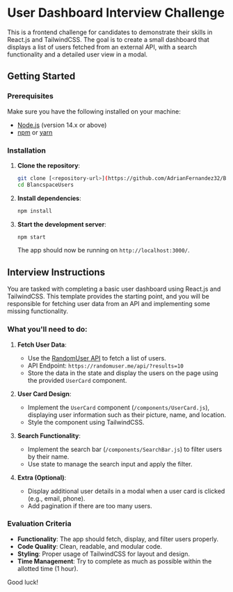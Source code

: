 
# User Dashboard Interview Challenge

This is a frontend challenge for candidates to demonstrate their skills in React.js and TailwindCSS. The goal is to create a small dashboard that displays a list of users fetched from an external API, with a search functionality and a detailed user view in a modal.

## Getting Started

### Prerequisites
Make sure you have the following installed on your machine:
- [Node.js](https://nodejs.org/en/) (version 14.x or above)
- [npm](https://www.npmjs.com/) or [yarn](https://yarnpkg.com/)

### Installation

1. **Clone the repository**:
   ```bash
   git clone [<repository-url>](https://github.com/AdrianFernandez32/BlancspaceUsers.git)
   cd BlancspaceUsers
   ```

2. **Install dependencies**:
   ```bash
   npm install
   ```

3. **Start the development server**:
   ```bash
   npm start
   ```

   The app should now be running on `http://localhost:3000/`.

## Interview Instructions

You are tasked with completing a basic user dashboard using React.js and TailwindCSS. This template provides the starting point, and you will be responsible for fetching user data from an API and implementing some missing functionality.

### What you'll need to do:

1. **Fetch User Data**:
   - Use the [RandomUser API](https://randomuser.me/) to fetch a list of users. 
   - API Endpoint: `https://randomuser.me/api/?results=10`
   - Store the data in the state and display the users on the page using the provided `UserCard` component.

2. **User Card Design**:
   - Implement the `UserCard` component (`/components/UserCard.js`), displaying user information such as their picture, name, and location.
   - Style the component using TailwindCSS.

3. **Search Functionality**:
   - Implement the search bar (`/components/SearchBar.js`) to filter users by their name.
   - Use state to manage the search input and apply the filter.

4. **Extra (Optional)**:
   - Display additional user details in a modal when a user card is clicked (e.g., email, phone).
   - Add pagination if there are too many users.

### Evaluation Criteria

- **Functionality**: The app should fetch, display, and filter users properly.
- **Code Quality**: Clean, readable, and modular code.
- **Styling**: Proper usage of TailwindCSS for layout and design.
- **Time Management**: Try to complete as much as possible within the allotted time (1 hour).

Good luck!
